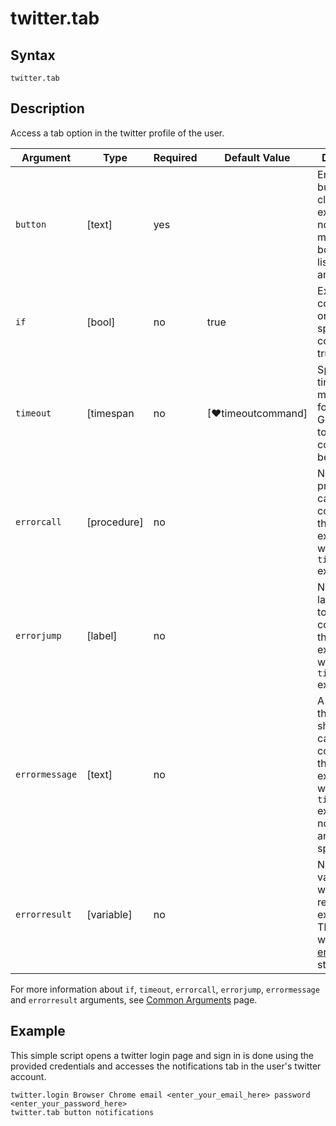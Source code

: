 ﻿# twitter.tab

## Syntax

```G1ANT
twitter.tab
```

## Description

Access a tab option in the twitter profile of the user.

| Argument         | Type       | Required | Default Value                                               | Description |
| ---------------- | ---------- | -------- | ----------------------------------------------------------- | ----------- |
| `button`         | [text]     | yes      |                                                             | Enter a tab button to click: home, explore, notifications, messages, bookmarks, lists, profile, and more.  |
| `if`             | [bool]     | no       | true                                                        | Executes the command only if a specified condition is true   |
| `timeout`        | [timespan  | no       | [♥timeoutcommand]                                           | Specifies time in milliseconds for G1ANT.Robot to wait for the command to be executed |
| `errorcall`      | [procedure]| no       |                                                             | Name of a procedure to call when the command throws an exception or when a given `timeout` expires |
| `errorjump`      | [label]    | no       |                                                             | Name of the label to jump to when the command throws an exception or when a given `timeout` expires |
| `errormessage`   | [text]     | no       |                                                             | A message that will be shown in case the command throws an exception or when a given `timeout` expires, and no `errorjump` argument is specified |
| `errorresult`    | [variable] | no       |                                                             | Name of a variable that will store the returned exception. The variable will be of [error](https://manual.g1ant.com/link/G1ANT.Language/G1ANT.Language/Structures/ErrorStructure.md) structure  |

For more information about `if`, `timeout`, `errorcall`, `errorjump`, `errormessage` and `errorresult` arguments, see [Common Arguments](https://manual.g1ant.com/link/G1ANT.Manual/appendices/common-arguments.md) page.

## Example

This simple script opens a twitter login page and sign in is done using the provided credentials and accesses the notifications tab in the user's twitter account.

```G1ANT
twitter.login Browser Chrome email <enter_your_email_here> password <enter_your_password_here>
twitter.tab button notifications

```

